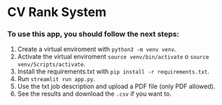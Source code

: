# CV Rank System #

### To use this app, you should follow the next steps: ###
1. Create a virtual enviroment with ``python3 -m venv venv``.
2. Activate the virtual enviroment ```source venv/bin/activate``` o ```source venv/Scripts/activate```.
3. Install the requirements.txt with ``pip install -r requirements.txt``.
4. Run ``streamlit run app.py``.
5. Use the txt job description and upload a PDF file (only PDF allowed).
6. See the results and download the ``.csv`` if you want to. 

